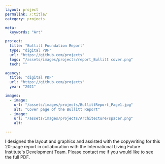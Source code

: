 ```yaml
---
layout: project
permalink: /:title/
category: projects

meta:
  keywords: "Art"

project:
  title: "Bullitt Foundation Report"
  type: "digital PDF"
  url: "https://github.com/projects"
  logo: "/assets/images/projects/report_Bullitt cover.png"
  tech: ""

agency:
  title: "digital PDF"
  url: "https://github.com/projects"
  year: "2021"

images:
  - image:
    url: "/assets/images/projects/BullittReport_Page1.jpg"
    alt: "Cover page of the Bullitt Report"
  - image:
    url: "/assets/images/projects/Architecture/spacer.png"
    alt: 

---
```

<p>I designed the layout and graphics and assisted with the copywriting for this 20-page report in collaboration with the International Living Future Institute's Development Team. Please contact me if you would like to see the full PDF.</p>